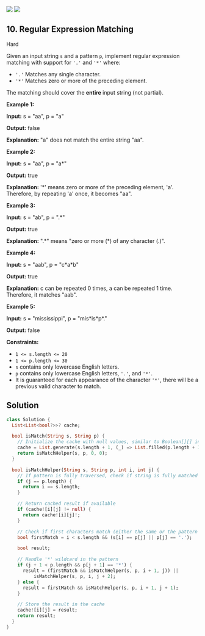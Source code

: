 [![](https://img.shields.io/github/stars/LeetCode-in-Dart/LeetCode-in-Dart?label=Stars&style=flat-square)](https://github.com/LeetCode-in-Dart/LeetCode-in-Dart)
[![](https://img.shields.io/github/forks/LeetCode-in-Dart/LeetCode-in-Dart?label=Fork%20me%20on%20GitHub%20&style=flat-square)](https://github.com/LeetCode-in-Dart/LeetCode-in-Dart/fork)

## 10\. Regular Expression Matching

Hard

Given an input string `s` and a pattern `p`, implement regular expression matching with support for `'.'` and `'*'` where:

*   `'.'` Matches any single character.
*   `'*'` Matches zero or more of the preceding element.

The matching should cover the **entire** input string (not partial).

**Example 1:**

**Input:** s = "aa", p = "a"

**Output:** false

**Explanation:** "a" does not match the entire string "aa". 

**Example 2:**

**Input:** s = "aa", p = "a\*"

**Output:** true

**Explanation:** '\*' means zero or more of the preceding element, 'a'. Therefore, by repeating 'a' once, it becomes "aa". 

**Example 3:**

**Input:** s = "ab", p = ".\*"

**Output:** true

**Explanation:** ".\*" means "zero or more (\*) of any character (.)". 

**Example 4:**

**Input:** s = "aab", p = "c\*a\*b"

**Output:** true

**Explanation:** c can be repeated 0 times, a can be repeated 1 time. Therefore, it matches "aab". 

**Example 5:**

**Input:** s = "mississippi", p = "mis\*is\*p\*."

**Output:** false 

**Constraints:**

*   `1 <= s.length <= 20`
*   `1 <= p.length <= 30`
*   `s` contains only lowercase English letters.
*   `p` contains only lowercase English letters, `'.'`, and `'*'`.
*   It is guaranteed for each appearance of the character `'*'`, there will be a previous valid character to match.

## Solution

```dart
class Solution {
  List<List<bool?>>? cache;

  bool isMatch(String s, String p) {
    // Initialize the cache with null values, similar to Boolean[][] in Java
    cache = List.generate(s.length + 1, (_) => List.filled(p.length + 1, null));
    return isMatchHelper(s, p, 0, 0);
  }

  bool isMatchHelper(String s, String p, int i, int j) {
    // If pattern is fully traversed, check if string is fully matched
    if (j == p.length) {
      return i == s.length;
    }

    // Return cached result if available
    if (cache![i][j] != null) {
      return cache![i][j]!;
    }

    // Check if first characters match (either the same or the pattern has '.')
    bool firstMatch = i < s.length && (s[i] == p[j] || p[j] == '.');

    bool result;

    // Handle '*' wildcard in the pattern
    if (j + 1 < p.length && p[j + 1] == '*') {
      result = (firstMatch && isMatchHelper(s, p, i + 1, j)) ||
          isMatchHelper(s, p, i, j + 2);
    } else {
      result = firstMatch && isMatchHelper(s, p, i + 1, j + 1);
    }

    // Store the result in the cache
    cache![i][j] = result;
    return result;
  }
}
```